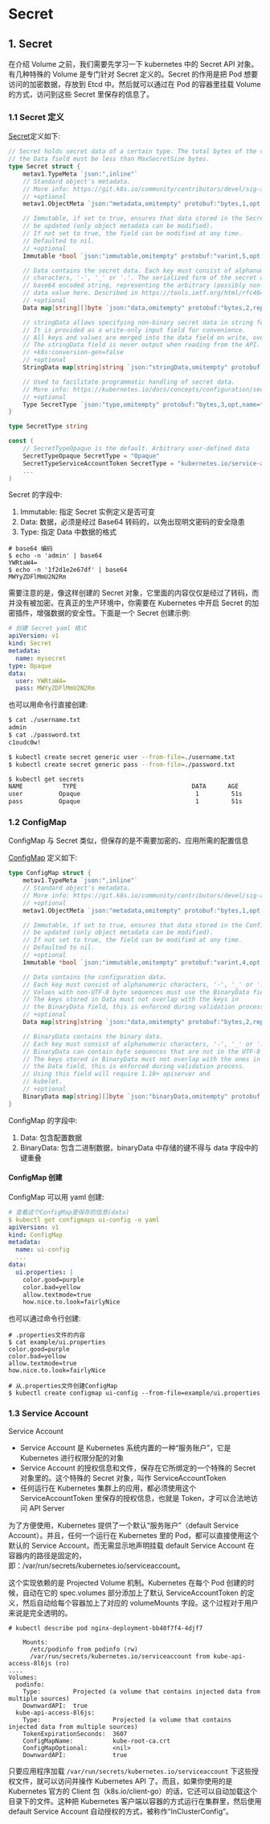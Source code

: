 # Secret


## 1. Secret 
在介绍 Volume 之前，我们需要先学习一下 kubernetes 中的 Secret API 对象。有几种特殊的 Volume 是专门针对 Secret 定义的。Secret 的作用是把 Pod 想要访问的加密数据，存放到 Etcd 中。然后就可以通过在 Pod 的容器里挂载 Volume 的方式，访问到这些 Secret 里保存的信息了。

### 1.1 Secret 定义
[Secret](https://github.com/kubernetes/kubernetes/blob/master/staging/src/k8s.io/api/core/v1/types.go#L6338)定义如下:

```go
// Secret holds secret data of a certain type. The total bytes of the values in
// the Data field must be less than MaxSecretSize bytes.
type Secret struct {
	metav1.TypeMeta `json:",inline"`
	// Standard object's metadata.
	// More info: https://git.k8s.io/community/contributors/devel/sig-architecture/api-conventions.md#metadata
	// +optional
	metav1.ObjectMeta `json:"metadata,omitempty" protobuf:"bytes,1,opt,name=metadata"`

	// Immutable, if set to true, ensures that data stored in the Secret cannot
	// be updated (only object metadata can be modified).
	// If not set to true, the field can be modified at any time.
	// Defaulted to nil.
	// +optional
	Immutable *bool `json:"immutable,omitempty" protobuf:"varint,5,opt,name=immutable"`

	// Data contains the secret data. Each key must consist of alphanumeric
	// characters, '-', '_' or '.'. The serialized form of the secret data is a
	// base64 encoded string, representing the arbitrary (possibly non-string)
	// data value here. Described in https://tools.ietf.org/html/rfc4648#section-4
	// +optional
	Data map[string][]byte `json:"data,omitempty" protobuf:"bytes,2,rep,name=data"`

	// stringData allows specifying non-binary secret data in string form.
	// It is provided as a write-only input field for convenience.
	// All keys and values are merged into the data field on write, overwriting any existing values.
	// The stringData field is never output when reading from the API.
	// +k8s:conversion-gen=false
	// +optional
	StringData map[string]string `json:"stringData,omitempty" protobuf:"bytes,4,rep,name=stringData"`

	// Used to facilitate programmatic handling of secret data.
	// More info: https://kubernetes.io/docs/concepts/configuration/secret/#secret-types
	// +optional
	Type SecretType `json:"type,omitempty" protobuf:"bytes,3,opt,name=type,casttype=SecretType"`
}

type SecretType string

const (
	// SecretTypeOpaque is the default. Arbitrary user-defined data
	SecretTypeOpaque SecretType = "Opaque"
	SecretTypeServiceAccountToken SecretType = "kubernetes.io/service-account-token"
	...
)
```

Secret 的字段中:
1. Immutable: 指定 Secret 实例定义是否可变
2. Data: 数据，必须是经过 Base64 转码的，以免出现明文密码的安全隐患
3. Type: 指定 Data 中数据的格式

```shell
# base64 编码
$ echo -n 'admin' | base64
YWRtaW4=
$ echo -n '1f2d1e2e67df' | base64
MWYyZDFlMmU2N2Rm
```

需要注意的是，像这样创建的 Secret 对象，它里面的内容仅仅是经过了转码，而并没有被加密。在真正的生产环境中，你需要在 Kubernetes 中开启 Secret 的加密插件，增强数据的安全性。下面是一个 Secret 创建示例:

```yaml
# 创建 Secret yaml 格式
apiVersion: v1
kind: Secret
metadata:
  name: mysecret
type: Opaque
data:
  user: YWRtaW4=
  pass: MWYyZDFlMmU2N2Rm
```

也可以用命令行直接创建:

```bash
$ cat ./username.txt
admin
$ cat ./password.txt
c1oudc0w!

$ kubectl create secret generic user --from-file=./username.txt
$ kubectl create secret generic pass --from-file=./password.txt

$ kubectl get secrets
NAME           TYPE                                DATA      AGE
user          Opaque                                1         51s
pass          Opaque                                1         51s
```

### 1.2 ConfigMap
ConfigMap 与 Secret 类似，但保存的是不需要加密的、应用所需的配置信息

[ConfigMap](https://github.com/kubernetes/kubernetes/blob/master/staging/src/k8s.io/api/core/v1/types.go#L6479) 定义如下:

```go
type ConfigMap struct {
	metav1.TypeMeta `json:",inline"`
	// Standard object's metadata.
	// More info: https://git.k8s.io/community/contributors/devel/sig-architecture/api-conventions.md#metadata
	// +optional
	metav1.ObjectMeta `json:"metadata,omitempty" protobuf:"bytes,1,opt,name=metadata"`

	// Immutable, if set to true, ensures that data stored in the ConfigMap cannot
	// be updated (only object metadata can be modified).
	// If not set to true, the field can be modified at any time.
	// Defaulted to nil.
	// +optional
	Immutable *bool `json:"immutable,omitempty" protobuf:"varint,4,opt,name=immutable"`

	// Data contains the configuration data.
	// Each key must consist of alphanumeric characters, '-', '_' or '.'.
	// Values with non-UTF-8 byte sequences must use the BinaryData field.
	// The keys stored in Data must not overlap with the keys in
	// the BinaryData field, this is enforced during validation process.
	// +optional
	Data map[string]string `json:"data,omitempty" protobuf:"bytes,2,rep,name=data"`

	// BinaryData contains the binary data.
	// Each key must consist of alphanumeric characters, '-', '_' or '.'.
	// BinaryData can contain byte sequences that are not in the UTF-8 range.
	// The keys stored in BinaryData must not overlap with the ones in
	// the Data field, this is enforced during validation process.
	// Using this field will require 1.10+ apiserver and
	// kubelet.
	// +optional
	BinaryData map[string][]byte `json:"binaryData,omitempty" protobuf:"bytes,3,rep,name=binaryData"`
}
```

ConfigMap 的字段中:
1. Data: 包含配置数据
1. BinaryData: 包含二进制数据，binaryData 中存储的键不得与 data 字段中的键重叠

#### ConfigMap 创建
ConfigMap 可以用 yaml 创建:

```yaml
# 查看这个ConfigMap里保存的信息(data)
$ kubectl get configmaps ui-config -o yaml
apiVersion: v1
kind: ConfigMap
metadata:
  name: ui-config
  ...
data:
  ui.properties: |
    color.good=purple
    color.bad=yellow
    allow.textmode=true
    how.nice.to.look=fairlyNice
```

也可以通过命令行创建:

```shell
# .properties文件的内容
$ cat example/ui.properties
color.good=purple
color.bad=yellow
allow.textmode=true
how.nice.to.look=fairlyNice

# 从.properties文件创建ConfigMap
$ kubectl create configmap ui-config --from-file=example/ui.properties
```

### 1.3 Service Account
Service Account
- Service Account 是 Kubernetes 系统内置的一种“服务账户”，它是 Kubernetes 进行权限分配的对象
- Service Account 的授权信息和文件，保存在它所绑定的一个特殊的 Secret 对象里的。这个特殊的 Secret 对象，叫作 ServiceAccountToken
- 任何运行在 Kubernetes 集群上的应用，都必须使用这个 ServiceAccountToken 里保存的授权信息，也就是 Token，才可以合法地访问 API Server

为了方便使用，Kubernetes 提供了一个默认“服务账户”（default Service Account）。并且，任何一个运行在 Kubernetes 里的 Pod，都可以直接使用这个默认的 Service Account，而无需显示地声明挂载 default Service Account 在容器内的路径是固定的，即：/var/run/secrets/kubernetes.io/serviceaccount。

这个实现依赖的是 Projected Volume 机制。Kubernetes 在每个 Pod 创建的时候，自动在它的 spec.volumes 部分添加上了默认 ServiceAccountToken 的定义，然后自动给每个容器加上了对应的 volumeMounts 字段。这个过程对于用户来说是完全透明的。

```shell
# kubectl describe pod nginx-deployment-bb48f7f4-4djf7

    Mounts:
      /etc/podinfo from podinfo (rw)
      /var/run/secrets/kubernetes.io/serviceaccount from kube-api-access-8l6js (ro)
....
Volumes:
  podinfo:
    Type:         Projected (a volume that contains injected data from multiple sources)
    DownwardAPI:  true
  kube-api-access-8l6js:
    Type:                    Projected (a volume that contains injected data from multiple sources)
    TokenExpirationSeconds:  3607
    ConfigMapName:           kube-root-ca.crt
    ConfigMapOptional:       <nil>
    DownwardAPI:             true
```

只要应用程序加载 `/var/run/secrets/kubernetes.io/serviceaccount` 下这些授权文件，就可以访问并操作 Kubernetes API 了。而且，如果你使用的是 Kubernetes 官方的 Client 包（k8s.io/client-go）的话，它还可以自动加载这个目录下的文件。这种把 Kubernetes 客户端以容器的方式运行在集群里，然后使用 default Service Account 自动授权的方式，被称作“InClusterConfig”。

